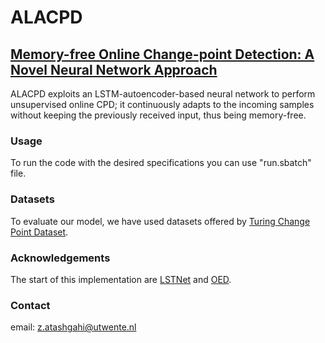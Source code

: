 # ALACPD
## [Memory-free Online Change-point Detection: A Novel Neural Network Approach](https://arxiv.org/abs/2207.03932)

ALACPD exploits an LSTM-autoencoder-based neural network to perform unsupervised online CPD; it continuously adapts to the incoming samples without keeping the previously received input, thus being memory-free. 

### Usage
To run the code with the desired specifications you can use "run.sbatch" file.

### Datasets
To evaluate our model, we have used datasets offered by [Turing Change Point Dataset](https://github.com/alan-turing-institute/TCPD).


### Acknowledgements
The start of this implementation are [LSTNet](https://github.com/fbadine/LSTNet) and [OED](https://github.com/tungk/OED).



### Contact
email: z.atashgahi@utwente.nl
